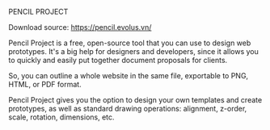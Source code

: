 PENCIL PROJECT

Download source: https://pencil.evolus.vn/

Pencil Project is a free, open-source tool that you can use to design web prototypes. It's a big help for designers and developers, since it allows you to quickly and easily put together document proposals for clients.

So, you can outline a whole website in the same file, exportable to PNG, HTML, or PDF format.

Pencil Project gives you the option to design your own templates and create prototypes, as well as standard drawing operations: alignment, z-order, scale, rotation, dimensions, etc.
